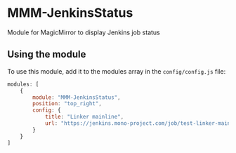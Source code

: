 # MMM-JenkinsStatus
Module for MagicMirror to display Jenkins job status

## Using the module

To use this module, add it to the modules array in the `config/config.js` file:

```javascript
modules: [
	{
		module: "MMM-JenkinsStatus",
		position: "top_right",
		config: {
			title: "Linker mainline",
			url: "https://jenkins.mono-project.com/job/test-linker-mainline/lastBuild/api/json"
		}
	}
]
```

